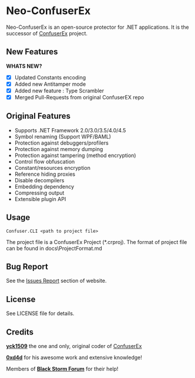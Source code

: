 Neo-ConfuserEx
========
Neo-ConfuserEx is an open-source protector for .NET applications. 
It is the successor of [ConfuserEx](https://yck1509.github.io/ConfuserEx/) project.

New Features
--------
**WHATS NEW?**
* [x] Updated Constants encoding
* [x] Added new Antitamper mode
* [x] Added new feature : Type Scrambler
* [x] Merged Pull-Requests from original ConfuserEX repo

Original Features
--------
* Supports .NET Framework 2.0/3.0/3.5/4.0/4.5
* Symbol renaming (Support WPF/BAML)
* Protection against debuggers/profilers
* Protection against memory dumping
* Protection against tampering (method encryption)
* Control flow obfuscation
* Constant/resources encryption
* Reference hiding proxies
* Disable decompilers
* Embedding dependency
* Compressing output
* Extensible plugin API

Usage
-----
`Confuser.CLI <path to project file>`

The project file is a ConfuserEx Project (*.crproj).
The format of project file can be found in docs\ProjectFormat.md

Bug Report
----------
See the [Issues Report](https://github.com/XenocodeRCE/neo-ConfuserEx/issues) section of website.


License
-------
See LICENSE file for details.

Credits
-------
**[yck1509](https://github.com/yck1509)** the one and only, original coder of [ConfuserEx](https://yck1509.github.io/ConfuserEx/)

**[0xd4d](https://github.com/0xd4d)** for his awesome work and extensive knowledge!  

Members of **[Black Storm Forum](http://board.b-at-s.info/)** for their help!
